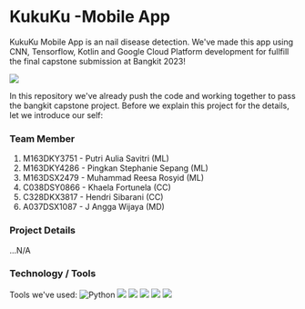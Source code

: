 # KukuKu -Mobile App
KukuKu Mobile App is an nail disease detection. We've made this app using CNN, Tensorflow, Kotlin and Google Cloud Platform development for fullfill the final capstone submission at Bangkit 2023!

[![](https://encrypted-tbn0.gstatic.com/images?q=tbn:ANd9GcShxiaJVzT5W7BbUZ4rjWEr8DrPmn0xsrqRkuK540CSn1N8Hd7xAr59gTRr8ZdhrocUKb8&usqp=CAU)](https://www.dicoding.com/programs/bangkit)

In this repository we've already push the code and working together to pass the bangkit capstone project. Before we explain this project for the details, let we introduce our self:
### Team Member
1. M163DKY3751 - Putri Aulia Savitri (ML)
2. M163DKY4286 - Pingkan Stephanie Sepang (ML)
3. M163DSX2479 - Muhammad Reesa Rosyid (ML)
4. C038DSY0866 - Khaela Fortunela (CC)
5. C328DKX3817 - Hendri Sibarani (CC)
6.	A037DSX1087 - J Angga Wijaya (MD)

### Project Details
...N/A

### Technology / Tools
 Tools we've used:
 ![Python](https://img.shields.io/badge/python-3670A0?style=for-the-badge&logo=python&logoColor=ffdd54) ![](https://img.shields.io/badge/Kotlin-0095D5?&style=for-the-badge&logo=kotlin&logoColor=white) ![](https://img.shields.io/badge/TensorFlow-FF6F00?style=for-the-badge&logo=tensorflow&logoColor=white) ![](https://img.shields.io/badge/Flask-000000?style=for-the-badge&logo=flask&logoColor=white) 
 ![](https://img.shields.io/badge/Google_Cloud-4285F4?style=for-the-badge&logo=google-cloud&logoColor=white)  ![](https://img.shields.io/badge/Figma-F24E1E?style=for-the-badge&logo=figma&logoColor=white) 
 
 